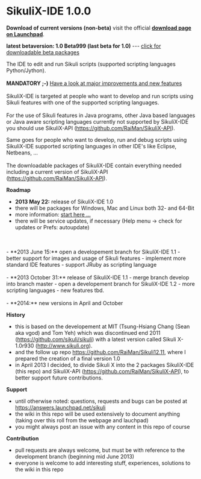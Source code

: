 SikuliX-IDE 1.0.0
===========

**Download of current versions (non-beta)** visit the official [**download page on Launchpad**](https://launchpad.net/sikuli/+download).<br />

**latest betaversion: 1.0 Beta999 (last beta for 1.0)** --- [click for downloadable beta packages](https://github.com/RaiMan/SikuliX-IDE/wiki/Packages)

The IDE to edit and run Sikuli scripts (supported scripting languages Python/Jython).
<br /><br />
**MANDATORY ;-)** [Have a look at major improvements and new features](https://github.com/RaiMan/SikuliX-IDE/wiki/Release-Notes-IDE)
<br /><br />
SikuliX-IDE is targeted at people who want to develop and run scripts using Sikuli features with one of the supported scripting languages.
<br /><br />
For the use of Sikuli features in Java programs, other Java based languages or Java aware scripting languages currently not supported by SikuliX-IDE you should use SikuliX-API (https://github.com/RaiMan/SikuliX-API). 

Same goes for people who want to develop, run and debug scripts using SikuliX-IDE supported scripting languages in other IDE's like Eclipse, Netbeans, ...
<br /><br />
The downloadable packages of SikuliX-IDE contain everything needed <br />
including a current version of SikuliX-API (https://github.com/RaiMan/SikuliX-API).

**Roadmap**
 - **2013 May 22:** release of SikuliX-IDE 1.0
  - there will be packages for Windows, Mac and Linux both 32- and 64-Bit
  - more information: [start here ...](http://www.sikuli.org/download.html)
  - there will be service updates, if necessary (Help menu -> check for updates or Prefs: autoupdate)
<br />
<br />
 - **2013 June 15:** open a developement branch for SikuliX-IDE 1.1
  - better support for images and usage of Sikuli features
  - implement more standard IDE features
  - support JRuby as scripting language
<br />
<br />
 - **2013 October 31:** release of SikuliX-IDE 1.1
  - merge branch develop into branch master
  - open a developement branch for SikuliX-IDE 1.2
  - more scripting languages
  - new features tbd.
<br />
<br />
 - **2014:** new versions in April and October

**History**
 - this is based on the developement at MIT (Tsung-Hsiang Chang (Sean aka vgod) and Tom Yeh) which was discontinued end 2011 (https://github.com/sikuli/sikuli) with a latest version called Sikuli X-1.0r930 (http://www.sikuli.org).
 - and the follow up repo https://github.com/RaiMan/Sikuli12.11, where I prepared the creation of a final version 1.0
 - in April 2013 I decided, to divide Sikuli X into the 2 packages SikuliX-IDE (this repo) and SikuliX-API (https://github.com/RaiMan/SikuliX-API), to better support future contributions.

**Support**
 - until otherwise noted: questions, requests and bugs can be posted at https://answers.launchpad.net/sikuli
 - the wiki in this repo will be used extensively to document anything (taking over this roll from the webpage and lauchpad)
 - you might always post an issue with any content in this repo of course

**Contribution**
 - pull requests are always welcome, but must be with reference to the development branch (beginning mid June 2013)
 - everyone is welcome to add interesting stuff, experiences, solutions to the wiki in this repo
